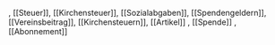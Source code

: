 , [[Steuer]], [[Kirchensteuer]], [[Sozialabgaben]], [[Spendengeldern]], [[Vereinsbeitrag]], [[Kirchensteuern]], [[Artikel]]
, [[Spende]]
, [[Abonnement]]